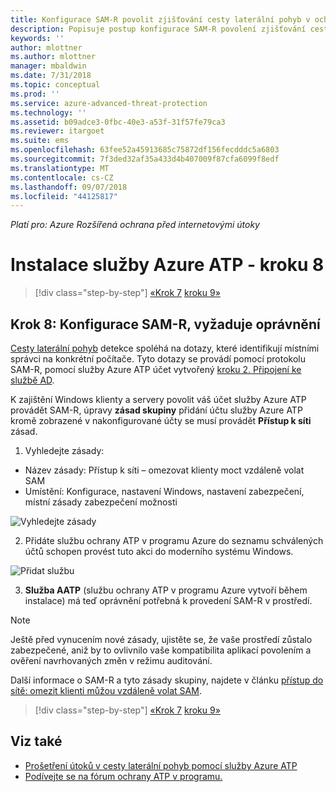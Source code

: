 ```yaml
---
title: Konfigurace SAM-R povolit zjišťování cesty laterální pohyb v ochrany ATP v programu Azure | Dokumentace Microsoftu
description: Popisuje postup konfigurace SAM-R povolení zjišťování cesty laterální pohyb v Azure ATP
keywords: ''
author: mlottner
ms.author: mlottner
manager: mbaldwin
ms.date: 7/31/2018
ms.topic: conceptual
ms.prod: ''
ms.service: azure-advanced-threat-protection
ms.technology: ''
ms.assetid: b09adce3-0fbc-40e3-a53f-31f57fe79ca3
ms.reviewer: itargoet
ms.suite: ems
ms.openlocfilehash: 63fee52a45913685c75872df156fecdddc5a6803
ms.sourcegitcommit: 7f3ded32af35a433d4b407009f87cfa6099f8edf
ms.translationtype: MT
ms.contentlocale: cs-CZ
ms.lasthandoff: 09/07/2018
ms.locfileid: "44125817"
---
```

*Platí pro: Azure Rozšířená ochrana před internetovými útoky*

# <a name="install-azure-atp---step-8"></a>Instalace služby Azure ATP - kroku 8

>[!div class="step-by-step"]
[«Krok 7](install-atp-step7.md)
[kroku 9»](atp-multi-forest.md)

## <a name="step-8-configure-sam-r-required-permissions"></a>Krok 8: Konfigurace SAM-R, vyžaduje oprávnění

[Cesty laterální pohyb](use-case-lateral-movement-path.md) detekce spoléhá na dotazy, které identifikují místními správci na konkrétní počítače. Tyto dotazy se provádí pomocí protokolu SAM-R, pomocí služby Azure ATP účet vytvořený [kroku 2. Připojení ke službě AD](install-atp-step2.md).
 
K zajištění Windows klienty a servery povolit váš účet služby Azure ATP provádět SAM-R, úpravy **zásad skupiny** přidání účtu služby Azure ATP kromě zobrazené v nakonfigurované účty se musí provádět  **Přístup k síti** zásad.

1. Vyhledejte zásady:

 - Název zásady: Přístup k síti – omezovat klienty moct vzdáleně volat SAM
 - Umístění: Konfigurace, nastavení Windows, nastavení zabezpečení, místní zásady zabezpečení možnosti
  
  ![Vyhledejte zásady](./media/samr-policy-location.png)

2. Přidáte službu ochrany ATP v programu Azure do seznamu schválených účtů schopen provést tuto akci do moderního systému Windows.
 
  ![Přidat službu](./media/samr-add-service.png)

3. **Služba AATP** (službu ochrany ATP v programu Azure vytvoří během instalace) má teď oprávnění potřebná k provedení SAM-R v prostředí.

> [!NOTE]
> Ještě před vynucením nové zásady, ujistěte se, že vaše prostředí zůstalo zabezpečené, aniž by to ovlivnilo vaše kompatibilita aplikací povolením a ověření navrhovaných změn v režimu auditování.

Další informace o SAM-R a tyto zásady skupiny, najdete v článku [přístup do sítě: omezit klienti můžou vzdáleně volat SAM](https://docs.microsoft.com/windows/security/threat-protection/security-policy-settings/network-access-restrict-clients-allowed-to-make-remote-sam-calls).


>[!div class="step-by-step"]
[«Krok 7](install-atp-step7.md)
[kroku 9»](atp-multi-forest.md)



## <a name="see-also"></a>Viz také
- [Prošetření útoků v cesty laterální pohyb pomocí služby Azure ATP](use-case-lateral-movement-path.md)
- [Podívejte se na fórum ochrany ATP v programu.](https://aka.ms/azureatpcommunity)
